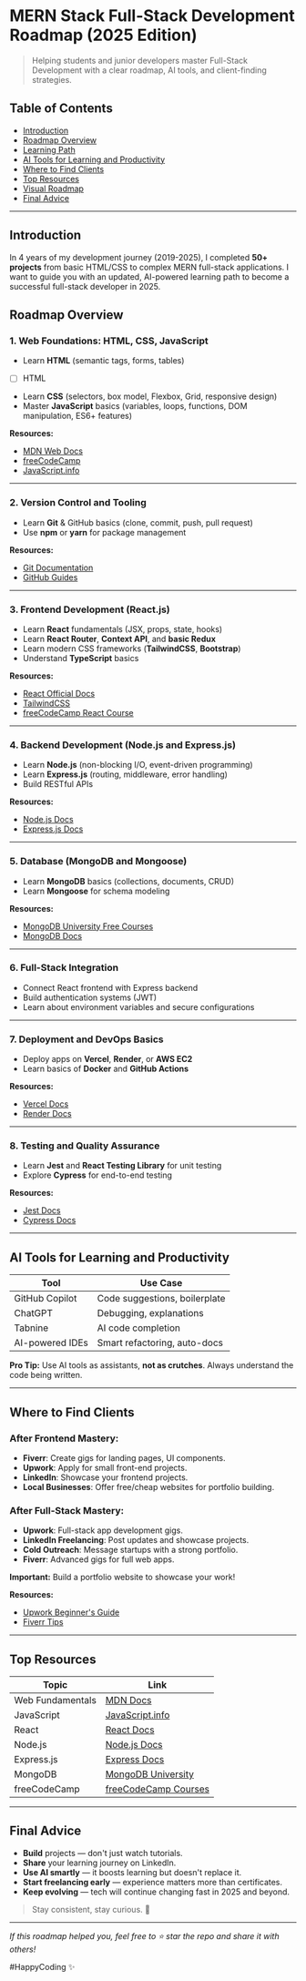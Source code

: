 # MERN Stack Full-Stack Development Roadmap (2025 Edition)

> Helping students and junior developers master Full-Stack Development with a clear roadmap, AI tools, and client-finding strategies.

## Table of Contents
- [Introduction](#introduction)
- [Roadmap Overview](#roadmap-overview)
- [Learning Path](#learning-path)
- [AI Tools for Learning and Productivity](#ai-tools-for-learning-and-productivity)
- [Where to Find Clients](#where-to-find-clients)
- [Top Resources](#top-resources)
- [Visual Roadmap](#visual-roadmap)
- [Final Advice](#final-advice)

---

## Introduction

In 4 years of my development journey (2019-2025), I completed **50+ projects** from basic HTML/CSS to complex MERN full-stack applications. I want to guide you with an updated, AI-powered learning path to become a successful full-stack developer in 2025.

## Roadmap Overview

### 1. Web Foundations: HTML, CSS, JavaScript
- Learn **HTML** (semantic tags, forms, tables)
- [ ] HTML
- Learn **CSS** (selectors, box model, Flexbox, Grid, responsive design)
- Master **JavaScript** basics (variables, loops, functions, DOM manipulation, ES6+ features)

**Resources:**
- [MDN Web Docs](https://developer.mozilla.org/en-US/)
- [freeCodeCamp](https://www.freecodecamp.org/)
- [JavaScript.info](https://javascript.info/)

---

### 2. Version Control and Tooling
- Learn **Git** & GitHub basics (clone, commit, push, pull request)
- Use **npm** or **yarn** for package management

**Resources:**
- [Git Documentation](https://git-scm.com/doc)
- [GitHub Guides](https://guides.github.com/)

---

### 3. Frontend Development (React.js)
- Learn **React** fundamentals (JSX, props, state, hooks)
- Learn **React Router**, **Context API**, and **basic Redux**
- Learn modern CSS frameworks (**TailwindCSS**, **Bootstrap**)
- Understand **TypeScript** basics

**Resources:**
- [React Official Docs](https://react.dev/)
- [TailwindCSS](https://tailwindcss.com/)
- [freeCodeCamp React Course](https://www.freecodecamp.org/learn/front-end-development-libraries/)

---

### 4. Backend Development (Node.js and Express.js)
- Learn **Node.js** (non-blocking I/O, event-driven programming)
- Learn **Express.js** (routing, middleware, error handling)
- Build RESTful APIs

**Resources:**
- [Node.js Docs](https://nodejs.org/en/docs)
- [Express.js Docs](https://expressjs.com/)

---

### 5. Database (MongoDB and Mongoose)
- Learn **MongoDB** basics (collections, documents, CRUD)
- Learn **Mongoose** for schema modeling

**Resources:**
- [MongoDB University Free Courses](https://university.mongodb.com/)
- [MongoDB Docs](https://www.mongodb.com/docs/)

---

### 6. Full-Stack Integration
- Connect React frontend with Express backend
- Build authentication systems (JWT)
- Learn about environment variables and secure configurations

---

### 7. Deployment and DevOps Basics
- Deploy apps on **Vercel**, **Render**, or **AWS EC2**
- Learn basics of **Docker** and **GitHub Actions**

**Resources:**
- [Vercel Docs](https://vercel.com/docs)
- [Render Docs](https://render.com/docs)

---

### 8. Testing and Quality Assurance
- Learn **Jest** and **React Testing Library** for unit testing
- Explore **Cypress** for end-to-end testing

**Resources:**
- [Jest Docs](https://jestjs.io/docs/getting-started)
- [Cypress Docs](https://docs.cypress.io/)

---

## AI Tools for Learning and Productivity

| Tool              | Use Case                     |
| ----------------- | ----------------------------- |
| GitHub Copilot     | Code suggestions, boilerplate |
| ChatGPT            | Debugging, explanations       |
| Tabnine            | AI code completion            |
| AI-powered IDEs    | Smart refactoring, auto-docs  |

**Pro Tip:** Use AI tools as assistants, **not as crutches**. Always understand the code being written.

---

## Where to Find Clients

### After Frontend Mastery:
- **Fiverr**: Create gigs for landing pages, UI components.
- **Upwork**: Apply for small front-end projects.
- **LinkedIn**: Showcase your frontend projects.
- **Local Businesses**: Offer free/cheap websites for portfolio building.

### After Full-Stack Mastery:
- **Upwork**: Full-stack app development gigs.
- **LinkedIn Freelancing**: Post updates and showcase projects.
- **Cold Outreach**: Message startups with a strong portfolio.
- **Fiverr**: Advanced gigs for full web apps.

**Important:** Build a portfolio website to showcase your work!

**Resources:**
- [Upwork Beginner's Guide](https://www.upwork.com/resources/how-to-start-freelancing)
- [Fiverr Tips](https://www.fiverr.com/resources/guides/freelancing/how-to-start-freelancing)

---

## Top Resources

| Topic             | Link                                             |
| ----------------- | ------------------------------------------------ |
| Web Fundamentals  | [MDN Docs](https://developer.mozilla.org/en-US/) |
| JavaScript        | [JavaScript.info](https://javascript.info/)       |
| React             | [React Docs](https://react.dev/)                 |
| Node.js           | [Node.js Docs](https://nodejs.org/en/docs)        |
| Express.js        | [Express Docs](https://expressjs.com/)            |
| MongoDB           | [MongoDB University](https://university.mongodb.com/) |
| freeCodeCamp      | [freeCodeCamp Courses](https://www.freecodecamp.org/learn/) |

---


## Final Advice

- **Build** projects — don't just watch tutorials.
- **Share** your learning journey on LinkedIn.
- **Use AI smartly** — it boosts learning but doesn't replace it.
- **Start freelancing early** — experience matters more than certificates.
- **Keep evolving** — tech will continue changing fast in 2025 and beyond.

> Stay consistent, stay curious. 🚀

---

_If this roadmap helped you, feel free to ⭐ star the repo and share it with others!_

#HappyCoding ✨
